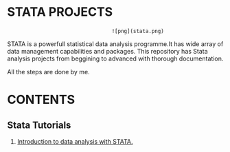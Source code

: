 # STATA PROJECTS

                                      ![png](stata.png)

STATA is a powerfull statistical data analysis programme.It has wide array of data management capabilities and packages.
This repository has Stata analysis projects from beggining to advanced with thorough documentation.

All the steps are done by me.

# CONTENTS

## Stata Tutorials

1. [Introduction to data analysis with STATA.]()


